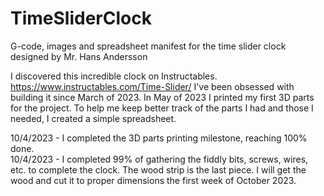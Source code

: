 # TimeSliderClock
G-code, images and spreadsheet manifest for the time slider clock designed by Mr. Hans Andersson

I discovered this incredible clock on Instructables.   https://www.instructables.com/Time-Slider/
I've been obsessed with building it since March of 2023. In May of 2023 I printed my first 3D parts for the project.  To help me keep better track of the parts I had and those I needed, I created a simple spreadsheet.  

10/4/2023 - I completed the 3D parts printing milestone, reaching 100% done.  
10/4/2023 - I completed 99% of gathering the fiddly bits, screws, wires, etc. to complete the clock. 
            The wood strip is the last piece. I will get the wood and cut it to proper dimensions the first week of October                2023. 
            
